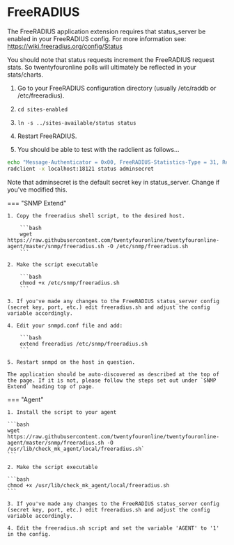 # FreeRADIUS

The FreeRADIUS application extension requires that status_server be
enabled in your FreeRADIUS config.  For more information see:
<https://wiki.freeradius.org/config/Status>

You should note that status requests increment the FreeRADIUS request
stats.  So twentyfouronline polls will ultimately be reflected in your
stats/charts.

1. Go to your FreeRADIUS configuration directory (usually /etc/raddb
or /etc/freeradius).

2. `cd sites-enabled`

3. `ln -s ../sites-available/status status`

4. Restart FreeRADIUS.

5. You should be able to test with the radclient as follows...

```bash
echo "Message-Authenticator = 0x00, FreeRADIUS-Statistics-Type = 31, Response-Packet-Type = Access-Accept" | \
radclient -x localhost:18121 status adminsecret
```

Note that adminsecret is the default secret key in status_server.
Change if you've modified this.

=== "SNMP Extend"

    1. Copy the freeradius shell script, to the desired host.

        ```bash
        wget https://raw.githubusercontent.com/twentyfouronline/twentyfouronline-agent/master/snmp/freeradius.sh -O /etc/snmp/freeradius.sh
        ```

    2. Make the script executable

        ```bash
        chmod +x /etc/snmp/freeradius.sh
        ```

    3. If you've made any changes to the FreeRADIUS status_server config
    (secret key, port, etc.) edit freeradius.sh and adjust the config
    variable accordingly.

    4. Edit your snmpd.conf file and add:

        ```bash
        extend freeradius /etc/snmp/freeradius.sh
        ```

    5. Restart snmpd on the host in question.

    The application should be auto-discovered as described at the top of
    the page. If it is not, please follow the steps set out under `SNMP
    Extend` heading top of page.

=== "Agent"

    1. Install the script to your agent

    ```bash
    wget https://raw.githubusercontent.com/twentyfouronline/twentyfouronline-agent/master/snmp/freeradius.sh -O /usr/lib/check_mk_agent/local/freeradius.sh`
    ```

    2. Make the script executable

    ```bash
    chmod +x /usr/lib/check_mk_agent/local/freeradius.sh
    ```

    3. If you've made any changes to the FreeRADIUS status_server config
    (secret key, port, etc.) edit freeradius.sh and adjust the config
    variable accordingly.

    4. Edit the freeradius.sh script and set the variable 'AGENT' to '1'
    in the config.




